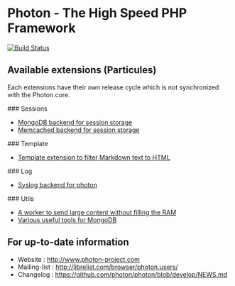 # Photon - The High Speed PHP Framework

[![Build Status](https://travis-ci.org/photon/photon.svg?branch=develop)](https://travis-ci.org/photon/photon)

## Available extensions (Particules)

Each extensions have their own release cycle which is not synchronized with the Photon core.

### Sessions
- [MongoDB backend for session storage](https://github.com/photon/session-mongodb)
- [Memcached backend for session storage](https://github.com/photon/session-memcached)

### Template
- [Template extension to filter Markdown text to HTML](https://github.com/photon/template-markdown)

### Log
- [Syslog backend for photon](https://github.com/photon/log-syslog)

### Utils
- [A worker to send large content without filling the RAM](https://github.com/photon/template-markdown)
- [Various useful tools for MongoDB](https://github.com/photon/utils-mongodb)

## For up-to-date information
- Website : http://www.photon-project.com
- Mailing-list : http://librelist.com/browser/photon.users/
- Changelog : https://github.com/photon/photon/blob/develop/NEWS.md

